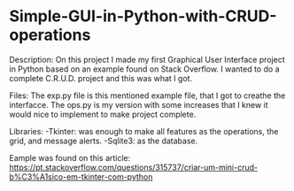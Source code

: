 # Simple-GUI-in-Python-with-CRUD-operations

Description:
On this project I made my first Graphical User Interface project in Python based on an example found on Stack Overflow.
I wanted to do a complete C.R.U.D. project and this was what I got.


Files: 
The exp.py file is this mentioned example file, that I got to creathe the interfacce. 
The ops.py is my version with some increases that I knew it would nice to implement to make project complete. 

Libraries:
-Tkinter: was enough to make all features as the operations, the grid, and message alerts.
-Sqlite3: as the database. 


Eample was found on this article:
https://pt.stackoverflow.com/questions/315737/criar-um-mini-crud-b%C3%A1sico-em-tkinter-com-python
